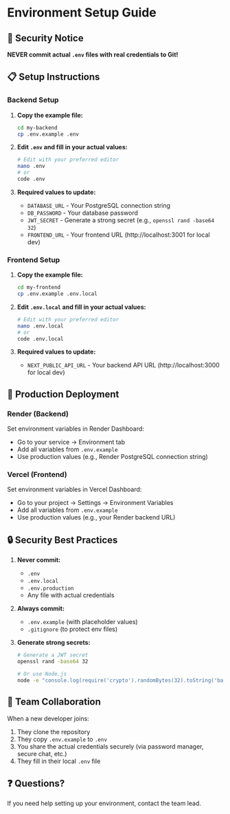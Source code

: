 # Environment Setup Guide

## 🔐 Security Notice
**NEVER commit actual `.env` files with real credentials to Git!**

## 📋 Setup Instructions

### Backend Setup

1. **Copy the example file:**
   ```bash
   cd my-backend
   cp .env.example .env
   ```

2. **Edit `.env` and fill in your actual values:**
   ```bash
   # Edit with your preferred editor
   nano .env
   # or
   code .env
   ```

3. **Required values to update:**
   - `DATABASE_URL` - Your PostgreSQL connection string
   - `DB_PASSWORD` - Your database password
   - `JWT_SECRET` - Generate a strong secret (e.g., `openssl rand -base64 32`)
   - `FRONTEND_URL` - Your frontend URL (http://localhost:3001 for local dev)

### Frontend Setup

1. **Copy the example file:**
   ```bash
   cd my-frontend
   cp .env.example .env.local
   ```

2. **Edit `.env.local` and fill in your actual values:**
   ```bash
   # Edit with your preferred editor
   nano .env.local
   # or
   code .env.local
   ```

3. **Required values to update:**
   - `NEXT_PUBLIC_API_URL` - Your backend API URL (http://localhost:3000 for local dev)

## 🚀 Production Deployment

### Render (Backend)
Set environment variables in Render Dashboard:
- Go to your service → Environment tab
- Add all variables from `.env.example`
- Use production values (e.g., Render PostgreSQL connection string)

### Vercel (Frontend)
Set environment variables in Vercel Dashboard:
- Go to your project → Settings → Environment Variables
- Add all variables from `.env.example`
- Use production values (e.g., your Render backend URL)

## 🔒 Security Best Practices

1. **Never commit:**
   - `.env`
   - `.env.local`
   - `.env.production`
   - Any file with actual credentials

2. **Always commit:**
   - `.env.example` (with placeholder values)
   - `.gitignore` (to protect env files)

3. **Generate strong secrets:**
   ```bash
   # Generate a JWT secret
   openssl rand -base64 32
   
   # Or use Node.js
   node -e "console.log(require('crypto').randomBytes(32).toString('base64'))"
   ```

## 📝 Team Collaboration

When a new developer joins:
1. They clone the repository
2. They copy `.env.example` to `.env`
3. You share the actual credentials securely (via password manager, secure chat, etc.)
4. They fill in their local `.env` file

## ❓ Questions?

If you need help setting up your environment, contact the team lead.
